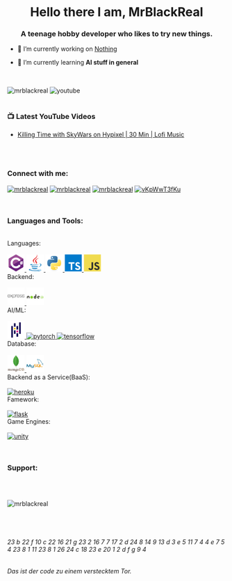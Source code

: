 <h1 align="center">Hello there I am, MrBlackReal</h1>
<h3 align="center">A teenage hobby developer who likes to try new things.</h3>

- 🔭 I’m currently working on [Nothing](https://github.com/mrblackreal)

- 🌱 I’m currently learning **AI stuff in general**

<br>
<br>

<img src="https://komarev.com/ghpvc/?username=mrblackreal&label=Profile%20views&color=6969ff&style=for-the-badge" alt="mrblackreal"/>
<img src="https://img.shields.io/youtube/channel/subscribers/UCZAdQmBFRRfEEroVnHfj4gQ?logo=youtube&logoColor=red&style=for-the-badge" alt="youtube"/>

<br>
<br>

### 📺 Latest YouTube Videos
<!-- YOUTUBE:START -->
- [Killing Time with SkyWars on Hypixel | 30 Min | Lofi Music](https://www.youtube.com/watch?v=9Nj76hnMTJA)
<!-- YOUTUBE:END -->

<br>
<br>

<h3 align="left">Connect with me:</h3>
<p align="left">
<a href="https://codepen.io/mrblackreal" target="blank"><img align="center" src="https://raw.githubusercontent.com/rahuldkjain/github-profile-readme-generator/master/src/images/icons/Social/codepen.svg" alt="mrblackreal" height="30" width="40" /></a>
<a href="https://kaggle.com/mrblackreal" target="blank"><img align="center" src="https://raw.githubusercontent.com/rahuldkjain/github-profile-readme-generator/master/src/images/icons/Social/kaggle.svg" alt="mrblackreal" height="30" width="40" /></a>
<a href="https://www.youtube.com/@themrblackreal" target="blank"><img align="center" src="https://raw.githubusercontent.com/rahuldkjain/github-profile-readme-generator/master/src/images/icons/Social/youtube.svg" alt="mrblackreal" height="30" width="40" /></a>
<a href="https://discord.gg/vKpWwT3fKu" target="blank"><img align="center" src="https://raw.githubusercontent.com/rahuldkjain/github-profile-readme-generator/master/src/images/icons/Social/discord.svg" alt="vKpWwT3fKu" height="30" width="40" /></a>
</p>

<br>

<h3 align="left">Languages and Tools:</h3>
<p align="left">

<br>
Languages:
<br>
<br>
<a href="https://www.w3schools.com/cs/" target="_blank" rel="noreferrer"> 
    <img src="https://raw.githubusercontent.com/devicons/devicon/master/icons/csharp/csharp-original.svg" alt="csharp" width="40" height="40"/> 
</a>
<a href="https://www.java.com" target="_blank" rel="noreferrer">
    <img src="https://raw.githubusercontent.com/devicons/devicon/master/icons/java/java-original.svg" alt="java" width="40" height="40"/>
</a>
<a href="https://www.python.org" target="_blank" rel="noreferrer">
    <img src="https://raw.githubusercontent.com/devicons/devicon/master/icons/python/python-original.svg" alt="python" width="40" height="40"/>
</a>
<a href="https://www.typescriptlang.org/" target="_blank" rel="noreferrer">
    <img src="https://raw.githubusercontent.com/devicons/devicon/master/icons/typescript/typescript-original.svg" alt="typescript" width="40" height="40"/>
</a>
<a href="https://developer.mozilla.org/en-US/docs/Web/JavaScript" target="_blank" rel="noreferrer">
    <img src="https://raw.githubusercontent.com/devicons/devicon/master/icons/javascript/javascript-original.svg" alt="javascript" width="40" height="40"/>
</a>

<br>
Backend:
<br>
<br>
<a href="https://expressjs.com" target="_blank" rel="noreferrer">
    <img src="https://raw.githubusercontent.com/devicons/devicon/master/icons/express/express-original-wordmark.svg" alt="express" width="40" height="40"/>
</a>
<a href="https://nodejs.org" target="_blank" rel="noreferrer">
    <img src="https://raw.githubusercontent.com/devicons/devicon/master/icons/nodejs/nodejs-original-wordmark.svg" alt="nodejs" width="40" height="40"/>
</a>

<br>
AI/ML:
<br>
<br>
<a href="https://pandas.pydata.org/" target="_blank" rel="noreferrer">
    <img src="https://raw.githubusercontent.com/devicons/devicon/2ae2a900d2f041da66e950e4d48052658d850630/icons/pandas/pandas-original.svg" alt="pandas" width="40" height="40"/>
</a>
<a href="https://pytorch.org/" target="_blank" rel="noreferrer">
    <img src="https://www.vectorlogo.zone/logos/pytorch/pytorch-icon.svg" alt="pytorch" width="40" height="40"/>
</a>
<a href="https://www.tensorflow.org" target="_blank" rel="noreferrer">
    <img src="https://www.vectorlogo.zone/logos/tensorflow/tensorflow-icon.svg" alt="tensorflow" width="40" height="40"/>
</a>

<br>
Database:
<br>
<br>
<a href="https://www.mongodb.com/" target="_blank" rel="noreferrer">
    <img src="https://raw.githubusercontent.com/devicons/devicon/master/icons/mongodb/mongodb-original-wordmark.svg" alt="mongodb" width="40" height="40"/>
</a>
<a href="https://www.mysql.com/" target="_blank" rel="noreferrer">
    <img src="https://raw.githubusercontent.com/devicons/devicon/master/icons/mysql/mysql-original-wordmark.svg" alt="mysql" width="40" height="40"/>
</a>

<br>
Backend as a Service(BaaS):
<br>
<br>
<a href="https://heroku.com" target="_blank" rel="noreferrer">
    <img src="https://www.vectorlogo.zone/logos/heroku/heroku-icon.svg" alt="heroku" width="40" height="40"/>
</a>

<br>
Famework:
<br>
<br>
<a href="https://flask.palletsprojects.com/" target="_blank" rel="noreferrer">
    <img src="https://www.vectorlogo.zone/logos/pocoo_flask/pocoo_flask-icon.svg" alt="flask" width="40" height="40"/>
</a>

<br>
Game Engines:
<br>
<br>
<a href="https://unity.com/" target="_blank" rel="noreferrer">
    <img src="https://www.vectorlogo.zone/logos/unity3d/unity3d-icon.svg" alt="unity" width="40" height="40"/>
</a>
</p>

<br>
<h3 align="left">Support:</h3>
<br>
<br>
<p>
    <a href="https://www.buymeacoffee.com/mrblackreal"> <img align="left" src="https://cdn.buymeacoffee.com/buttons/v2/default-yellow.png" height="50" width="210" alt="mrblackreal"/></a>
</p>

<br>
<br>
<br>
<br>

###### 23 b 22 f 10 c 22 16 21 g 23 2 16 7 7 17 2 d 24 8 14 9 13 d 3 e 5 11 7 4 4 e 7 5 4 23 8 1 11 23 8 1 26 24 c 18 23 e 20 1 2 d f g 9 4
###### Das ist der code zu einem verstecktem Tor.

